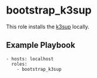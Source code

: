 bootstrap_k3sup
===============

This role installs the [k3sup](https://k3sup.dev/) locally.

Example Playbook
----------------

```
- hosts: localhost
  roles:
    - bootstrap_k3sup
```
